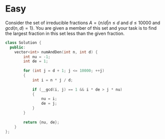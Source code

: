 # Easy

Consider the set of irreducible fractions $A = \{n/d | n≤d \text{ and } d ≤ 10000 \text{ and } gcd(n,d) = 1\}$. You are given a member of this set and your task is to find the largest fraction in this set less than the given fraction.

```cpp
class Solution {
  public:
    vector<int> numAndDen(int n, int d) {
        int nu = -1;
        int de = 1;
        
        for (int j = d + 1; j <= 10000; ++j)
        {
            int i = n * j / d;
            
            if (__gcd(i, j) == 1 && i * de > j * nu)
            {
                nu = i;
                de = j;
            }
        }
        
        return {nu, de};
    }
};
```
